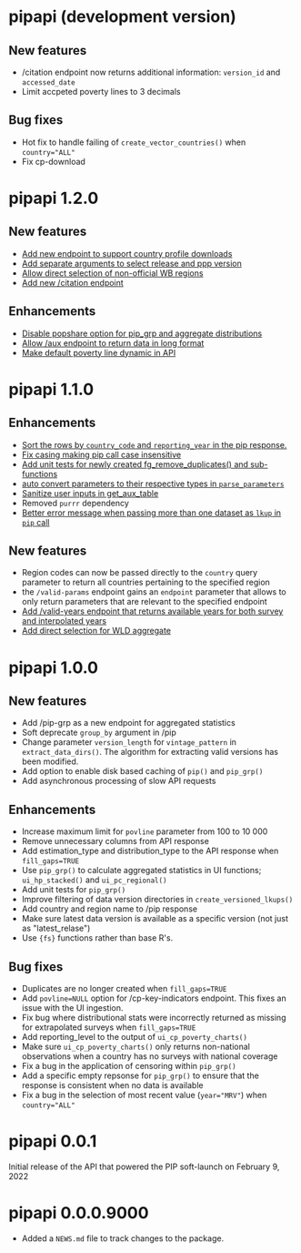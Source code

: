 # pipapi (development version)

## New features
- /citation endpoint now returns additional information: `version_id` and `accessed_date`
- Limit accpeted poverty lines to 3 decimals

## Bug fixes
- Hot fix to handle failing of `create_vector_countries()` when `country="ALL"`
- Fix cp-download

# pipapi 1.2.0

## New features
- [Add new endpoint to support country profile downloads](https://github.com/PIP-Technical-Team/pipapi/pull/283)
- [Add separate arguments to select release and ppp version](https://github.com/PIP-Technical-Team/pipapi/issues/265)
- [Allow direct selection of non-official WB regions](https://github.com/PIP-Technical-Team/pipapi/pull/287)
- [Add new /citation endpoint](https://github.com/PIP-Technical-Team/pipapi/pull/302)
 
## Enhancements
- [Disable popshare option for pip_grp and aggregate distributions](https://github.com/PIP-Technical-Team/pipapi/pull/274)
- [Allow /aux endpoint to return data in long format](https://github.com/PIP-Technical-Team/pipapi/issues/272)
- [Make default poverty line dynamic in API](https://github.com/PIP-Technical-Team/pipapi/pull/310)

# pipapi 1.1.0

## Enhancements
- [Sort the rows by `country_code` and `reporting_year` in the pip response.](https://github.com/PIP-Technical-Team/pipapi/issues/248)
- [Fix casing making pip call case insensitive](https://github.com/PIP-Technical-Team/pipapi/issues/120)
- [Add unit tests for newly created fg_remove_duplicates() and sub-functions](https://github.com/PIP-Technical-Team/pipapi/issues/226)
- [auto convert parameters to their respective types in `parse_parameters`](https://github.com/PIP-Technical-Team/pipapi/issues/241)
- [Sanitize user inputs in get_aux_table](https://github.com/PIP-Technical-Team/pipapi/issues/259)
- Removed `purrr` dependency
- [Better error message when passing more than one dataset as `lkup` in `pip` call](https://github.com/PIP-Technical-Team/pipapi/issues/263)

## New features
- Region codes can now be passed directly to the `country` query parameter to 
return all countries pertaining to the specified region
- the `/valid-params` endpoint gains an `endpoint` parameter that allows to only
return parameters that are relevant to the specified endpoint
- [Add /valid-years endpoint that returns available years for both survey and 
interpolated years](https://github.com/PIP-Technical-Team/pipapi/issues/182)
- [Add direct selection for WLD aggregate](https://github.com/PIP-Technical-Team/pipapi/pull/268)

# pipapi 1.0.0

## New features

- Add /pip-grp as a new endpoint for aggregated statistics
- Soft deprecate `group_by` argument in /pip
- Change parameter `version_length` for `vintage_pattern` in `extract_data_dirs()`. The algorithm for extracting valid versions has been modified. 
- Add option to enable disk based caching of `pip()` and `pip_grp()`
- Add asynchronous processing of slow API requests
 
## Enhancements

- Increase maximum limit for `povline` parameter from 100 to 10 000
- Remove unnecessary columns from API response
- Add estimation_type and distribution_type to the API response when `fill_gaps=TRUE`
- Use `pip_grp()` to calculate aggregated statistics in UI functions; `ui_hp_stacked()` and `ui_pc_regional()`
- Add unit tests for `pip_grp()`
- Improve filtering of data version directories in `create_versioned_lkups()` 
- Add country and region name to /pip response 
- Make sure latest data version is available as a specific version (not just as "latest_relase")
- Use `{fs}` functions rather than base R's. 

## Bug fixes

- Duplicates are no longer created when `fill_gaps=TRUE`
- Add `povline=NULL` option for /cp-key-indicators endpoint. This fixes an issue with the UI ingestion.
- Fix bug where distributional stats were incorrectly returned as missing for extrapolated surveys when `fill_gaps=TRUE`
- Add reporting_level to the output of `ui_cp_poverty_charts()`
- Make sure `ui_cp_poverty_charts()` only returns non-national observations when a country has no surveys with national coverage
- Fix a bug in the application of censoring within `pip_grp()`
- Add a specific empty repsonse for `pip_grp()` to ensure that the response is consistent when no data is available
- Fix a bug in the selection of most recent value (`year="MRV"`) when `country="ALL"`

# pipapi 0.0.1

Initial release of the API that powered the PIP soft-launch on February 9, 2022

# pipapi 0.0.0.9000

* Added a `NEWS.md` file to track changes to the package.
